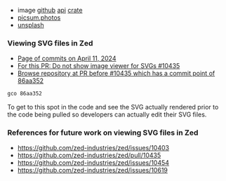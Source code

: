 

- image [github](https://github.com/image-rs/image) [api](https://docs.rs/image/0.25.1/image/) [crate](https://crates.io/crates/image)
- [picsum.photos](https://picsum.photos/)
- [unsplash](https://unsplash.com/)

### Viewing SVG files in Zed

[]()

- [Page of commits on April 11, 2024](https://github.com/zed-industries/zed/commits/main/?after=2386ae9f0e31f9eba7410ed3f5473bf33f38af9f+279)
- [For this PR: Do not show image viewer for SVGs #10435](https://github.com/zed-industries/zed/pull/10435)
- [Browse repository at PR before #10435 which has a commit point of 86aa352](https://github.com/zed-industries/zed/tree/86aa352ad9332eb8c6608231b4227cc9406a5fa4)

```rust
gco 86aa352
```

To get to this spot in the code and see the SVG actually rendered prior to the code being pulled so developers can actually edit their SVG files.

### References for future work on viewing SVG files in Zed

- https://github.com/zed-industries/zed/issues/10403
- https://github.com/zed-industries/zed/pull/10435
- https://github.com/zed-industries/zed/issues/10454
- https://github.com/zed-industries/zed/issues/10619
